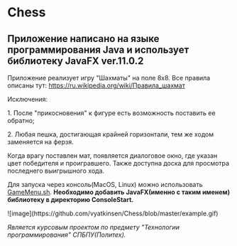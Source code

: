 # Chess
## Приложение написано на языке программирования Java и использует библиотеку JavaFX ver.11.0.2
Приложение реализует игру "Шахматы" на поле 8x8. Все правила описаны тут: https://ru.wikipedia.org/wiki/Правила_шахмат
<p/>Исключения:</p>
<p/>1. После "прикосновения" к фигуре есть возможность поставить ее обратно; </p>
<p/>2. Любая пешка, достигающая крайней горизонтали, тем же ходом заменяется на ферзя. </p>
<p>Когда врагу поставлен мат, появляется диалоговое окно, где указан цвет победителя и проигравшего. Также доступна доска для просмотра последнего выигрышного хода. </p>

<p/>Для запуска через консоль(MacOS, Linux) можно использовать <a href="https://github.com/vyatkinsen/Chess/blob/master/ConsoleStart/GameMenu.sh">GameMenu.sh</a>. <b/>Необходимо добавить JavaFX(именно с таким именем) библиотеку в директорию ConsoleStart.</b></p>
<p/>![image](https://github.com/vyatkinsen/Chess/blob/master/example.gif)</p>
<p/><i/>Является курсовым проектом по предмету "Технологии программирования" СПБПУ(Политех).</i></p>
